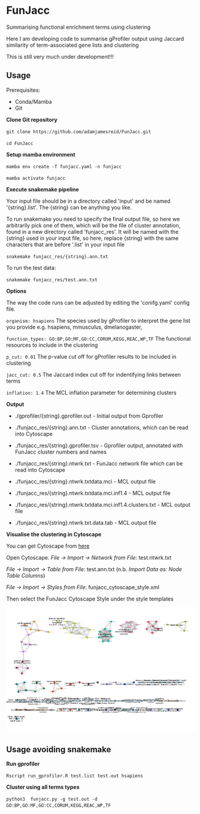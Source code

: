 # FunJacc
Summarising functional enrichment terms using clustering

Here I am developing code to summarise gProfiler output using Jaccard similarity of term-associated gene lists and clustering

This is still very much under development!!!

## Usage

Prerequisites:

- Conda/Mamba
- Git

**Clone Git repository**

`git clone https://github.com/adamjamesreid/FunJacc.git`

`cd FunJacc`

**Setup mamba environment**

`mamba env create -f funjacc.yaml -n funjacc`

`mamba activate funjacc`

**Execute snakemake pipeline**

Your input file should be in a directory called 'input' and be named '{string}.list'. The {string} can be anything you like.

To run snakemake you need to specify the final output file, so here we arbitrarily pick one of them, which will be the file of cluster annotation, found in a new directory called 'funjacc_res'. It will be named with the {string} used in your input file, so here, replace {string} with the same characters that are before '.list' in your input file

`snakemake funjacc_res/{string}.ann.txt`

To run the test data:

`snakemake funjacc_res/test.ann.txt`

**Options**

The way the code runs can be adjusted by editing the 'conifg.yaml' config file.

`organism: hsapiens`
The species used by gProfiler to interpret the gene list you provide e.g. hsapiens, mmusculus, dmelanogaster, 

`function_types: GO:BP,GO:MF,GO:CC,CORUM,KEGG,REAC,WP,TF`
The functional resources to include in the clustering

`p_cut: 0.01`
The p-value cut off for gProfiler results to be included in clustering

`jacc_cut: 0.5`
The Jaccard index cut off for indentifying links between terms

`inflation: 1.4`
The MCL inflation parameter for determining clusters

**Output**

- ./gprofiler/{string}.gprofiler.out - Initial output from Gprofiler

- ./funjacc_res/{string}.ann.txt - Cluster annotations, which can be read into Cytoscape
- ./funjacc_res/{string}.gprofiler.tsv - Gprofiler output, annotated with FunJacc cluster numbers and names
- ./funjacc_res/{string}.ntwrk.txt - FunJacc network file which can be read into Cytoscape
- ./funjacc_res/{string}.ntwrk.txtdata.mci - MCL output file
- ./funjacc_res/{string}.ntwrk.txtdata.mci.inf1.4 - MCL output file
- ./funjacc_res/{string}.ntwrk.txtdata.mci.inf1.4.clusters.txt - MCL output file
- ./funjacc_res/{string}.ntwrk.txt.data.tab - MCL output file

**Visualise the clustering in Cytoscape**

You can get Cytoscape from [here](https://cytoscape.org/download.html)

Open Cytoscape. *File -> Import -> Network from File*: test.ntwrk.txt

*File -> Import -> Table from File*: test.ann.txt (n.b. *Import Data as: Node Table Columns*)

*File -> Import -> Styles from File*: funjacc_cytoscape_style.xml

Then select the FunJacc Cytoscape Style under the style templates

![Cytoscape FunJacc visualisation](images/test.ntwrk.txt.png)

## Usage avoiding snakemake

**Run gprofiler**

`Rscript run_gprofiler.R test.list test.out hsapiens`

**Cluster using all terms types**

`python3  funjacc.py -g test.out -d GO:BP,GO:MF,GO:CC,CORUM,KEGG,REAC,WP,TF`

